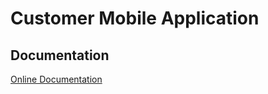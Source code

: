 # Customer Mobile Application

## Documentation

[Online Documentation](https://support.smartersvision.com/help-center/articles/25/27/38/introduction)
